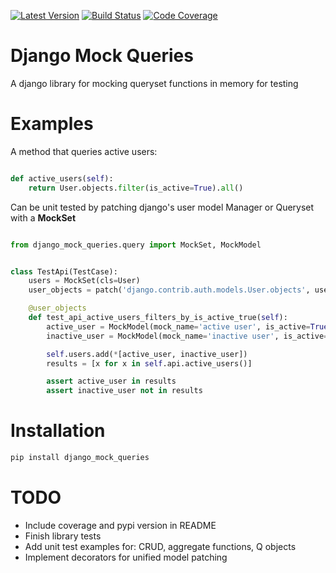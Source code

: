 [![Latest Version](https://img.shields.io/pypi/v/django_mock_queries.svg)](https://pypi.python.org/pypi/django_mock_queries)
[![Build Status](https://travis-ci.org/stphivos/django-mock-queries.svg)](https://travis-ci.org/stphivos/django-mock-queries)
[![Code Coverage](https://codecov.io/github/stphivos/django-mock-queries/coverage.svg?branch=master)](https://codecov.io/github/stphivos/django-mock-queries?branch=master)

# Django Mock Queries

A django library for mocking queryset functions in memory for testing

# Examples

A method that queries active users:
```python

def active_users(self):
    return User.objects.filter(is_active=True).all()
```

Can be unit tested by patching django's user model Manager or Queryset with a **MockSet**
```python

from django_mock_queries.query import MockSet, MockModel


class TestApi(TestCase):
    users = MockSet(cls=User)
    user_objects = patch('django.contrib.auth.models.User.objects', users)

    @user_objects
    def test_api_active_users_filters_by_is_active_true(self):
        active_user = MockModel(mock_name='active user', is_active=True)
        inactive_user = MockModel(mock_name='inactive user', is_active=False)

        self.users.add(*[active_user, inactive_user])
        results = [x for x in self.api.active_users()]

        assert active_user in results
        assert inactive_user not in results
```

# Installation

```bash
pip install django_mock_queries
```

# TODO

* Include coverage and pypi version in README
* Finish library tests
* Add unit test examples for: CRUD, aggregate functions, Q objects
* Implement decorators for unified model patching
